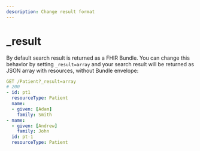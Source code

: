 ```yaml
---
description: Change result format
---
```


# \_result

By default search result is returned as a FHIR Bundle. You can change this behavior by setting `_result=array` and your search result will be returned as JSON array with resources, without Bundle envelope:

```yaml
GET /Patient?_result=array
# 200
- id: pt1
  resourceType: Patient
  name:
  - given: [Adam]
    family: Smith
- name:
  - given: [Andrew]
    family: John
  id: pt-1
  resourceType: Patient
```

